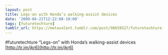 ```yaml
---
layout: post
title: Legs-on with Honda’s walking-assist devices
date: '2009-04-21T12:22:08-10:00'
tags: [futuretechture]
tumblr_url: https://metavalent.tumblr.com/post/98659527/futuretechture-legs-on-with-hondas
---
```

#futuretechture “Legs-on” with Honda’s walking-assist devices [http://tr.im/jkr6](http://tr.im/jkr6)

